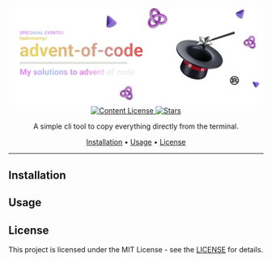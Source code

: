 <div align="center">
  <img src="/.github/images/github-header-image.webp" alt="GitHub Header Image" width="auto" />
  
  <!-- MIT License -->
  <a href="https://github.com/hadronomy/advent-of-code/blob/main/LICENSE">
    <img
      alt="Content License"
      src="https://img.shields.io/github/license/hadronomy/advent-of-code?style=for-the-badge&logo=starship&color=ee999f&logoColor=D9E0EE&labelColor=302D41"
    />
  </a>

  <!-- GitHub Repo Stars -->
  <a href="https://github.com/hadronomy/advent-of-code/stargazers">
    <img
      alt="Stars"
      src="https://img.shields.io/github/stars/hadronomy/advent-of-code?style=for-the-badge&logo=starship&color=c69ff5&logoColor=D9E0EE&labelColor=302D41"
    />
  </a>
  <p></p>
  <span>
    A simple cli tool to copy everything directly from the terminal.
  </span>
  <p></p>
  <a href="#installation">Installation</a> •
  <a href="#usage">Usage</a> •
  <a href="#license">License</a>
  <hr />

</div>


</div>

## Installation

<!-- TODO -->

## Usage

<!-- TODO -->

## License

This project is licensed under the MIT License - see the [LICENSE](LICENSE) for details.
